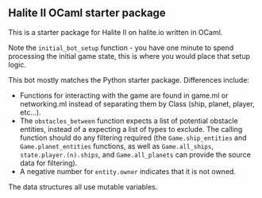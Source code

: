 Halite II OCaml starter package
-------------------------------

This is a starter package for Halite II on halite.io written in OCaml.

Note the `initial_bot_setup` function - you have one minute to spend processing the initial game state, this is where you would place that setup logic.

This bot mostly matches the Python starter package. Differences include:
 - Functions for interacting with the game are found in game.ml or networking.ml instead of separating them by Class (ship, planet, player, etc...).
 - The `obstacles_between` function expects a list of potential obstacle entities, instead of a expecting a list of types to exclude. The calling function should do any filtering required (the `Game.ship_entities` and `Game.planet_entities` functions, as well as `Game.all_ships`, `state.player.(n).ships`, and `Game.all_planets` can provide the source data for filtering).
 - A negative number for `entity.owner` indicates that it is not owned.

The data structures all use mutable variables.

